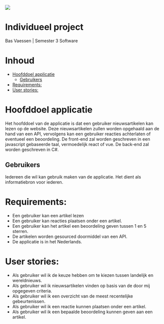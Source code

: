 ![](RackMultipart20220408-4-c54p4t_html_ffb1dd0639f22f75.jpg)

# Individueel project

Bas Vaessen | Semester 3 Software

# Inhoud
- [Hoofddoel applicatie](#hoofddoel-applicatie)
  * [Gebruikers](#gebruikers)
- [Requirements:](#requirements)
- [User stories:](#user-stories)

# Hoofddoel applicatie

Het hoofddoel van de applicatie is dat een gebruiker nieuwsartikelen kan lezen op de website. Deze nieuwsartikelen zullen worden opgehaald aan de hand van een API, vervolgens kan een gebruiker reacties achterlaten of eventueel een beoordeling. De front-end zal worden geschreven in een javascript gebaseerde taal, vermoedelijk react of vue. De back-end zal worden geschreven in C#.

## Gebruikers

Iedereen die wil kan gebruik maken van de applicatie. Het dient als informatiebron voor iederen.

# Requirements:

- Een gebruiker kan een artikel lezen
- Een gebruiker kan reacties plaatsen onder een artikel.
- Een gebruiker kan het artikel een beoordeling geven tussen 1 en 5 sterren.
- De artikelen worden gesourced doormiddel van een API.
- De applicatie is in het Nederlands.

# User stories:

- Als gebruiker wil ik de keuze hebben om te kiezen tussen landelijk en wereldnieuws.
- Als gebruiker wil ik nieuwsartikelen vinden op basis van de door mij opgegeven criteria.
- Als gebruiker wil ik een overzicht van de meest recentelijke gebeurtenissen.
- Als gebruiker wil ik een reactie kunnen plaatsen onder een artikel.
- Als gebruiker wil ik een bepaalde beoordeling kunnen geven aan een artikel.

